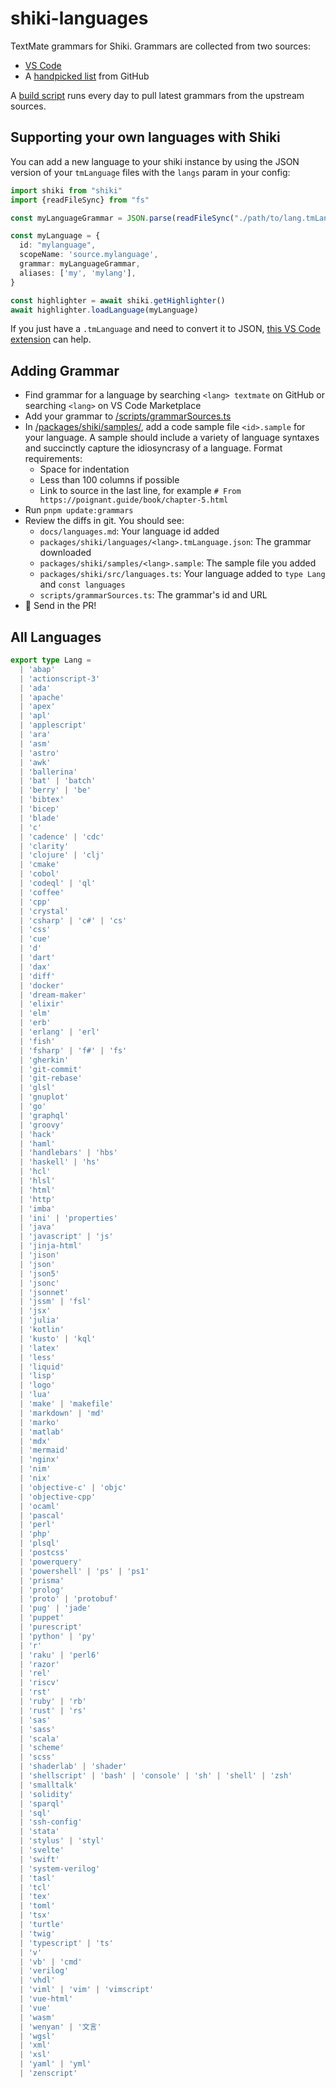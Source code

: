 # shiki-languages

TextMate grammars for Shiki. Grammars are collected from two sources:

- [VS Code](https://github.com/microsoft/vscode)
- A [handpicked list](/scripts/grammarSources.ts) from GitHub

A [build script](/scripts/pullGrammars.sh) runs every day to pull latest grammars from the upstream sources.

## Supporting your own languages with Shiki

You can add a new language to your shiki instance by using the JSON version of your `tmLanguage` files with the `langs` param in your config:

```ts
import shiki from "shiki"
import {readFileSync} from "fs"

const myLanguageGrammar = JSON.parse(readFileSync("./path/to/lang.tmLanguage.json"))

const myLanguage = {
  id: "mylanguage",
  scopeName: 'source.mylanguage',
  grammar: myLanguageGrammar,
  aliases: ['my', 'mylang'],
}

const highlighter = await shiki.getHighlighter()
await highlighter.loadLanguage(myLanguage)
```

If you just have a `.tmLanguage` and need to convert it to JSON, [this VS Code extension](https://marketplace.visualstudio.com/items?itemName=Togusa09.tmlanguage) can help.

## Adding Grammar

- Find grammar for a language by searching `<lang> textmate` on GitHub or searching `<lang>` on VS Code Marketplace
- Add your grammar to [/scripts/grammarSources.ts](/scripts/grammarSources.ts)
- In [/packages/shiki/samples/](/packages/shiki/samples/), add a code sample file `<id>.sample` for your language. A sample should include a variety of language syntaxes and succinctly capture the idiosyncrasy of a language. Format requirements:
  - Space for indentation
  - Less than 100 columns if possible
  - Link to source in the last line, for example `# From https://poignant.guide/book/chapter-5.html`
- Run `pnpm update:grammars`
- Review the diffs in git. You should see:
  - `docs/languages.md`: Your language id added
  - `packages/shiki/languages/<lang>.tmLanguage.json`: The grammar downloaded
  - `packages/shiki/samples/<lang>.sample`: The sample file you added
  - `packages/shiki/src/languages.ts`: Your language added to `type Lang` and `const languages`
  - `scripts/grammarSources.ts`: The grammar's id and URL
- 🚀 Send in the PR!

## All Languages

```ts
export type Lang =
  | 'abap'
  | 'actionscript-3'
  | 'ada'
  | 'apache'
  | 'apex'
  | 'apl'
  | 'applescript'
  | 'ara'
  | 'asm'
  | 'astro'
  | 'awk'
  | 'ballerina'
  | 'bat' | 'batch'
  | 'berry' | 'be'
  | 'bibtex'
  | 'bicep'
  | 'blade'
  | 'c'
  | 'cadence' | 'cdc'
  | 'clarity'
  | 'clojure' | 'clj'
  | 'cmake'
  | 'cobol'
  | 'codeql' | 'ql'
  | 'coffee'
  | 'cpp'
  | 'crystal'
  | 'csharp' | 'c#' | 'cs'
  | 'css'
  | 'cue'
  | 'd'
  | 'dart'
  | 'dax'
  | 'diff'
  | 'docker'
  | 'dream-maker'
  | 'elixir'
  | 'elm'
  | 'erb'
  | 'erlang' | 'erl'
  | 'fish'
  | 'fsharp' | 'f#' | 'fs'
  | 'gherkin'
  | 'git-commit'
  | 'git-rebase'
  | 'glsl'
  | 'gnuplot'
  | 'go'
  | 'graphql'
  | 'groovy'
  | 'hack'
  | 'haml'
  | 'handlebars' | 'hbs'
  | 'haskell' | 'hs'
  | 'hcl'
  | 'hlsl'
  | 'html'
  | 'http'
  | 'imba'
  | 'ini' | 'properties'
  | 'java'
  | 'javascript' | 'js'
  | 'jinja-html'
  | 'jison'
  | 'json'
  | 'json5'
  | 'jsonc'
  | 'jsonnet'
  | 'jssm' | 'fsl'
  | 'jsx'
  | 'julia'
  | 'kotlin'
  | 'kusto' | 'kql'
  | 'latex'
  | 'less'
  | 'liquid'
  | 'lisp'
  | 'logo'
  | 'lua'
  | 'make' | 'makefile'
  | 'markdown' | 'md'
  | 'marko'
  | 'matlab'
  | 'mdx'
  | 'mermaid'
  | 'nginx'
  | 'nim'
  | 'nix'
  | 'objective-c' | 'objc'
  | 'objective-cpp'
  | 'ocaml'
  | 'pascal'
  | 'perl'
  | 'php'
  | 'plsql'
  | 'postcss'
  | 'powerquery'
  | 'powershell' | 'ps' | 'ps1'
  | 'prisma'
  | 'prolog'
  | 'proto' | 'protobuf'
  | 'pug' | 'jade'
  | 'puppet'
  | 'purescript'
  | 'python' | 'py'
  | 'r'
  | 'raku' | 'perl6'
  | 'razor'
  | 'rel'
  | 'riscv'
  | 'rst'
  | 'ruby' | 'rb'
  | 'rust' | 'rs'
  | 'sas'
  | 'sass'
  | 'scala'
  | 'scheme'
  | 'scss'
  | 'shaderlab' | 'shader'
  | 'shellscript' | 'bash' | 'console' | 'sh' | 'shell' | 'zsh'
  | 'smalltalk'
  | 'solidity'
  | 'sparql'
  | 'sql'
  | 'ssh-config'
  | 'stata'
  | 'stylus' | 'styl'
  | 'svelte'
  | 'swift'
  | 'system-verilog'
  | 'tasl'
  | 'tcl'
  | 'tex'
  | 'toml'
  | 'tsx'
  | 'turtle'
  | 'twig'
  | 'typescript' | 'ts'
  | 'v'
  | 'vb' | 'cmd'
  | 'verilog'
  | 'vhdl'
  | 'viml' | 'vim' | 'vimscript'
  | 'vue-html'
  | 'vue'
  | 'wasm'
  | 'wenyan' | '文言'
  | 'wgsl'
  | 'xml'
  | 'xsl'
  | 'yaml' | 'yml'
  | 'zenscript'
```
